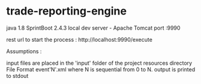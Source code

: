 # trade-reporting-engine


java 1.8
SprintBoot 2.4.3
local dev server - Apache Tomcat
port :9990

rest url to start the process :
http://localhost:9990/execute

Assumptions :

input files are placed in the 'input' folder of the project resources directory
File Format event'N'.xml where N is sequential from 0 to N. 
output is printed to stdout
